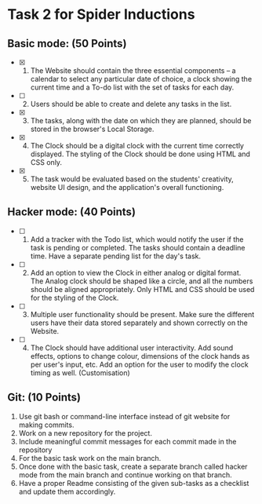 # Task 2 for Spider Inductions

## Basic mode: (50 Points)
- [x] 1. The Website should contain the three essential components – a calendar to select any particular date of choice, a clock showing the current time and a To-do list with the set of tasks for each day.
- [ ] 2. Users should be able to create and delete any tasks in the list.
- [x] 3. The tasks, along with the date on which they are planned, should be stored in the browser's Local Storage.
- [x] 4. The Clock should be a digital clock with the current time correctly displayed. The styling of the Clock should be done using HTML and CSS only.
- [x] 5. The task would be evaluated based on the students' creativity, website UI design, and the application's overall functioning.

## Hacker mode: (40 Points)
- [ ] 1. Add a tracker with the Todo list, which would notify the user if the task is pending or completed. The tasks should contain a deadline time. Have a separate pending list for the day's task.
- [ ] 2. Add an option to view the Clock in either analog or digital format. The Analog clock should be shaped like a circle, and all the numbers should be aligned appropriately. Only HTML and CSS should be used for the styling of the Clock.
- [ ] 3. Multiple user functionality should be present. Make sure the different users have their data stored separately and shown correctly on the Website.
- [ ] 4. The Clock should have additional user interactivity. Add sound effects, options to change colour, dimensions of the clock hands as per user's input, etc. Add an option for the user to modify the clock timing as well. (Customisation)

## Git: (10 Points)
1. Use git bash or command-line interface instead of git website for making commits.
2. Work on a new repository for the project.
3. Include meaningful commit messages for each commit made in the repository
4. For the basic task work on the main branch.
5. Once done with the basic task, create a separate branch called hacker mode from the main branch and continue working on that branch.
6. Have a proper Readme consisting of the given sub-tasks as a checklist and update them accordingly.
